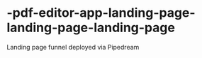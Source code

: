 # -pdf-editor-app-landing-page-landing-page-landing-page
Landing page funnel deployed via Pipedream
